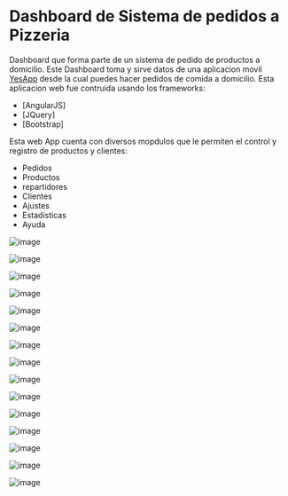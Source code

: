 Dashboard de Sistema de pedidos a Pizzeria
============================================
Dashboard que forma parte de un sistema de pedido de productos a domicilio.
Este Dashboard toma y sirve datos de una aplicacion movil [YesApp](https://github.com/garibo/YesApp) desde la cual puedes hacer pedidos de comida a domicilio. 
Esta aplicacion web fue contruida usando los frameworks:
- [AngularJS]
- [JQuery]
- [Bootstrap]

Esta web App cuenta con diversos mopdulos que le permiten el control y registro de productos y clientes:
- Pedidos
- Productos
- repartidores
- Clientes
- Ajustes
- Estadisticas
- Ayuda


![image](screenshots/sh0.png)

![image](screenshots/sh1.png)

![image](screenshots/sh2.png)

![image](screenshots/sh3.png)

![image](screenshots/sh4.png)

![image](screenshots/sh5.png)

![image](screenshots/sh6.png)

![image](screenshots/sh7.png)

![image](screenshots/sh8.png)

![image](screenshots/sh9.png)

![image](screenshots/sh10.png)

![image](screenshots/sh11.png)

![image](screenshots/sh12.5.png)

![image](screenshots/sh12.png)

![image](screenshots/sh13.png)
